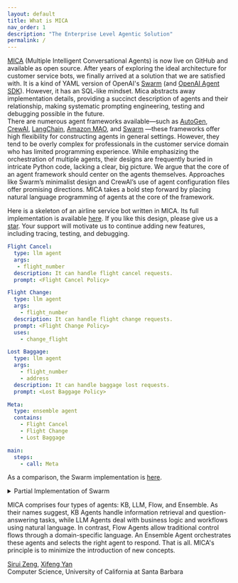 ```yaml
---
layout: default
title: What is MICA
nav_order: 1
description: "The Enterprise Level Agentic Solution"
permalink: /
---
```


[MICA](https://github.com/Mica-labs/MICA) (Multiple Intelligent Conversational Agents) is now live on GitHub and available as open source. After years of exploring the ideal architecture for customer service bots, we finally arrived at a solution that we are satisfied with. It is a kind of YAML version of OpenAI's [Swarm](https://github.com/openai/swarm) (and [OpenAI Agent SDK](https://platform.openai.com/docs/guides/agents-sdk)).  However, it has an SQL-like mindset. Mica abstracts away implementation details, providing a succinct description of agents and their relationship, making systematic prompting engineering, testing and debugging possible in the future.   
There are numerous agent frameworks available—such as [AutoGen](https://github.com/microsoft/autogen), [CrewAI](https://github.com/crewAIInc/crewAI), [LangChain](https://github.com/langchain-ai/langchain), [Amazon MAO](https://github.com/awslabs/multi-agent-orchestrator), and [Swarm](https://github.com/openai/swarm) —these frameworks offer high flexibility for constructing agents in general settings. However, they tend to be overly complex for professionals in the customer service domain who has limited programming experience.
While emphasizing the orchestration of multiple agents, their designs are frequently buried in intricate Python code, lacking a clear, big picture. We argue that the core of an agent framework should center on the agents themselves. Approaches like Swarm’s minimalist design and CrewAI’s use of agent configuration files offer promising directions.  MICA takes a bold step forward by placing natural language programming of agents at the core of the framework.

Here is a skeleton of an airline service bot written in MICA. Its full implementation is available [here](https://github.com/Mica-labs/MICA/tree/main/examples). If you like this design, please give us a [star](https://github.com/Mica-labs/MICA#staying-ahead).  Your support will motivate us to continue adding new features, including tracing, testing, and debugging.

```yaml
Flight Cancel:
  type: llm agent
  args:
   - flight_number
  description: It can handle flight cancel requests.
  prompt: <Flight Cancel Policy>

Flight Change:
  type: llm agent
  args:
    - flight_number
  description: It can handle flight change requests.
  prompt: <Flight Change Policy>
  uses:
    - change_flight

Lost Baggage:
  type: llm agent
  args:
    - flight_number
    - address
  description: It can handle baggage lost requests.
  prompt: <Lost Baggage Policy>

Meta:
  type: ensemble agent
  contains:
    - Flight Cancel
    - Flight Change
    - Lost Baggage

main:
  steps:
    - call: Meta
```

As a comparison, the Swarm implementation is [here](https://github.com/openai/swarm/tree/main/examples/airline).

<details>
  <summary>Partial Implementation of Swarm</summary>
  <pre><code>
def transfer_to_flight_modification():
    return flight_modification

def transfer_to_flight_cancel():
    return flight_cancel

def transfer_to_flight_change():
    return flight_change

def transfer_to_lost_baggage():
    return lost_baggage

def transfer_to_triage():
    """Call this function when a user needs to be transferred to a different agent and a different policy.
    For instance, if a user is asking about a topic that is not handled by the current agent, call this function.
    """
    return triage_agent

def triage_instructions(context_variables):
    customer_context = context_variables.get("customer_context", None)
    flight_context = context_variables.get("flight_context", None)
    return f"""You are to triage a users request, and call a tool to transfer to the right intent.
    Once you are ready to transfer to the right intent, call the tool to transfer to the right intent.
    You dont need to know specifics, just the topic of the request.
    When you need more information to triage the request to an agent, ask a direct question without explaining why you're asking it.
    Do not share your thought process with the user! Do not make unreasonable assumptions on behalf of user.
    The customer context is here: {customer_context}, and flight context is here: {flight_context}"""

triage_agent = Agent(
    name="Triage Agent",
    instructions=triage_instructions,
    functions=[transfer_to_flight_modification, transfer_to_lost_baggage],
)

flight_modification = Agent(
    name="Flight Modification Agent",
    instructions="""You are a Flight Modification Agent for a customer service airlines company.
      You are an expert customer service agent deciding which sub intent the user should be referred to.
You already know the intent is for flight modification related question. First, look at message history and see if you can determine if the user wants to cancel or change their flight.
Ask user clarifying questions until you know whether or not it is a cancel request or change flight request. Once you know, call the appropriate transfer function. Either ask clarifying questions, or call one of your functions, every time.""",
    functions=[transfer_to_flight_cancel, transfer_to_flight_change],
    parallel_tool_calls=False,
)

flight_cancel = Agent(
    name="Flight cancel traversal",
    instructions=STARTER_PROMPT + FLIGHT_CANCELLATION_POLICY,
    functions=[
        escalate_to_agent,
        initiate_refund,
        initiate_flight_credits,
        transfer_to_triage,
        case_resolved,
    ],
)

flight_change = Agent(
    name="Flight change traversal",
    instructions=STARTER_PROMPT + FLIGHT_CHANGE_POLICY,
    functions=[
        escalate_to_agent,
        change_flight,
        valid_to_change_flight,
        transfer_to_triage,
        case_resolved,
    ],
)

lost_baggage = Agent(
    name="Lost baggage traversal",
    instructions=STARTER_PROMPT + LOST_BAGGAGE_POLICY,
    functions=[
        escalate_to_agent,
        initiate_baggage_search,
        transfer_to_triage,
        case_resolved,
    ],
)
  </code></pre>
</details>

MICA comprises four types of agents: KB, LLM, Flow, and Ensemble. As their names suggest, KB Agents handle information retrieval and question-answering tasks, while LLM Agents deal with business logic and workflows using natural language. In contrast, Flow Agents allow traditional control flows through a domain-specific language. An Ensemble Agent orchestrates these agents and selects the right agent to respond.  That is all.  MICA's principle is to minimize the introduction of new concepts.

[Sirui Zeng](https://siruizeng011.github.io/), [Xifeng Yan](https://sites.cs.ucsb.edu/~xyan/)  
Computer Science, University of California at Santa Barbara
